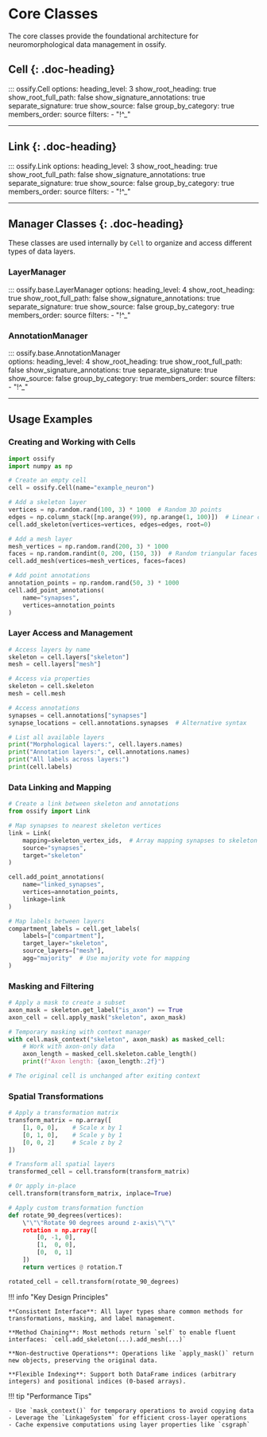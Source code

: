 # Core Classes

The core classes provide the foundational architecture for neuromorphological data management in ossify.

## Cell {: .doc-heading}

::: ossify.Cell
    options:
        heading_level: 3
        show_root_heading: true
        show_root_full_path: false
        show_signature_annotations: true
        separate_signature: true
        show_source: false
        group_by_category: true
        members_order: source
        filters:
          - "!^_"

---

## Link {: .doc-heading}

::: ossify.Link
    options:
        heading_level: 3
        show_root_heading: true
        show_root_full_path: false
        show_signature_annotations: true
        separate_signature: true
        show_source: false
        group_by_category: true
        members_order: source
        filters:
          - "!^_"

---

## Manager Classes {: .doc-heading}

These classes are used internally by `Cell` to organize and access different types of data layers.

### LayerManager

::: ossify.base.LayerManager
    options:
        heading_level: 4
        show_root_heading: true
        show_root_full_path: false
        show_signature_annotations: true
        separate_signature: true
        show_source: false
        group_by_category: true
        members_order: source
        filters:
          - "!^_"

### AnnotationManager

::: ossify.base.AnnotationManager  
    options:
        heading_level: 4
        show_root_heading: true
        show_root_full_path: false
        show_signature_annotations: true
        separate_signature: true
        show_source: false
        group_by_category: true
        members_order: source
        filters:
          - "!^_"

---

## Usage Examples

### Creating and Working with Cells

```python
import ossify
import numpy as np

# Create an empty cell
cell = ossify.Cell(name="example_neuron")

# Add a skeleton layer
vertices = np.random.rand(100, 3) * 1000  # Random 3D points
edges = np.column_stack([np.arange(99), np.arange(1, 100)])  # Linear chain
cell.add_skeleton(vertices=vertices, edges=edges, root=0)

# Add a mesh layer  
mesh_vertices = np.random.rand(200, 3) * 1000
faces = np.random.randint(0, 200, (150, 3))  # Random triangular faces
cell.add_mesh(vertices=mesh_vertices, faces=faces)

# Add point annotations
annotation_points = np.random.rand(50, 3) * 1000
cell.add_point_annotations(
    name="synapses", 
    vertices=annotation_points
)
```

### Layer Access and Management

```python
# Access layers by name
skeleton = cell.layers["skeleton"]  
mesh = cell.layers["mesh"]

# Access via properties
skeleton = cell.skeleton
mesh = cell.mesh

# Access annotations
synapses = cell.annotations["synapses"]
synapse_locations = cell.annotations.synapses  # Alternative syntax

# List all available layers
print("Morphological layers:", cell.layers.names)
print("Annotation layers:", cell.annotations.names)
print("All labels across layers:")
print(cell.labels)
```

### Data Linking and Mapping

```python
# Create a link between skeleton and annotations
from ossify import Link

# Map synapses to nearest skeleton vertices
link = Link(
    mapping=skeleton_vertex_ids,  # Array mapping synapses to skeleton vertices
    source="synapses",
    target="skeleton"
)

cell.add_point_annotations(
    name="linked_synapses",
    vertices=annotation_points,
    linkage=link
)

# Map labels between layers
compartment_labels = cell.get_labels(
    labels=["compartment"], 
    target_layer="skeleton",
    source_layers=["mesh"],
    agg="majority"  # Use majority vote for mapping
)
```

### Masking and Filtering

```python
# Apply a mask to create a subset
axon_mask = skeleton.get_label("is_axon") == True
axon_cell = cell.apply_mask("skeleton", axon_mask)

# Temporary masking with context manager
with cell.mask_context("skeleton", axon_mask) as masked_cell:
    # Work with axon-only data
    axon_length = masked_cell.skeleton.cable_length()
    print(f"Axon length: {axon_length:.2f}")

# The original cell is unchanged after exiting context
```

### Spatial Transformations

```python
# Apply a transformation matrix
transform_matrix = np.array([
    [1, 0, 0],    # Scale x by 1
    [0, 1, 0],    # Scale y by 1  
    [0, 0, 2]     # Scale z by 2
])

# Transform all spatial layers
transformed_cell = cell.transform(transform_matrix)

# Or apply in-place
cell.transform(transform_matrix, inplace=True)

# Apply custom transformation function
def rotate_90_degrees(vertices):
    \"\"\"Rotate 90 degrees around z-axis\"\"\"
    rotation = np.array([
        [0, -1, 0],
        [1,  0, 0], 
        [0,  0, 1]
    ])
    return vertices @ rotation.T

rotated_cell = cell.transform(rotate_90_degrees)
```

!!! info "Key Design Principles"
    
    **Consistent Interface**: All layer types share common methods for transformations, masking, and label management.
    
    **Method Chaining**: Most methods return `self` to enable fluent interfaces: `cell.add_skeleton(...).add_mesh(...)`
    
    **Non-destructive Operations**: Operations like `apply_mask()` return new objects, preserving the original data.
    
    **Flexible Indexing**: Support both DataFrame indices (arbitrary integers) and positional indices (0-based arrays).

!!! tip "Performance Tips"
    
    - Use `mask_context()` for temporary operations to avoid copying data
    - Leverage the `LinkageSystem` for efficient cross-layer operations
    - Cache expensive computations using layer properties like `csgraph`